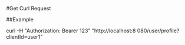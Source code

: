 #Get Curl Request 

##Example

curl -H "Authorization: Bearer 123"  "http://localhost:8
080/user/profile?clientId=user1"